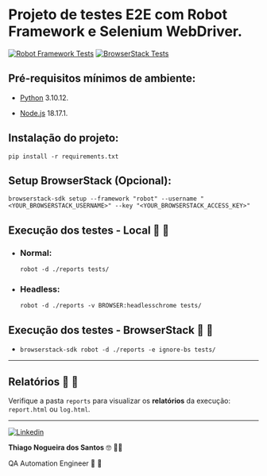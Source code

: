 # Projeto de testes E2E com Robot Framework e Selenium WebDriver.

[![Robot Framework Tests](https://github.com/thinogueiras/Robot-BrowserStack-Tests/actions/workflows/ci.yml/badge.svg?branch=main)](https://github.com/thinogueiras/Robot-BrowserStack-Tests/actions/workflows/ci.yml) [![BrowserStack Tests](https://github.com/thinogueiras/Robot-BrowserStack-Tests/actions/workflows/browserstack-ci.yml/badge.svg?branch=main)](https://github.com/thinogueiras/Robot-BrowserStack-Tests/actions/workflows/browserstack-ci.yml)

## Pré-requisitos mínimos de ambiente:

* [Python](https://www.python.org/downloads/) 3.10.12.

* [Node.js](https://nodejs.org/en) 18.17.1.

## Instalação do projeto:

```
pip install -r requirements.txt
```

## Setup BrowserStack (Opcional):

```
browserstack-sdk setup --framework "robot" --username "<YOUR_BROWSERSTACK_USERNAME>" --key "<YOUR_BROWSERSTACK_ACCESS_KEY>"
```

## Execução dos testes - Local 🤖 🤖

* ### Normal:

    ```
    robot -d ./reports tests/
    ```

*   ### Headless:

    ```
    robot -d ./reports -v BROWSER:headlesschrome tests/
    ```

## Execução dos testes - BrowserStack 🤖 🤖

*   ```
    browserstack-sdk robot -d ./reports -e ignore-bs tests/
    ```

---

## Relatórios 📝 📄

Verifique a pasta `reports` para visualizar os <b>relatórios</b> da execução: `report.html` ou `log.html`.

---

<a href="https://www.linkedin.com/in/thinogueiras"><img alt="Linkedin" src="https://img.shields.io/badge/-LinkedIn-blue?style=for-the-badge&logo=Linkedin&logoColor=white"></a>

<strong>Thiago Nogueira dos Santos</strong> 🤓 ✌🏻

QA Automation Engineer 🔎 🐞

